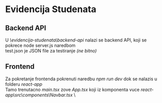 # Evidencija Studenata

## Backend API

U _\evidencija-studenata\backend-api_ nalazi se backend API, koji se pokrece node server.js naredbom \
test.json je JSON file za testiranje _(ne bitno)_

## Frontend

Za pokretanje frontenda pokrenuti naredbu _npm run dev_ dok se nalazis u folderu _react-app_ \
Tamo trenutacno _main.tsx_ zove _App.tsx_ koji iz komponenta vuce _react-app\src\components\Navbar.tsx_ \
